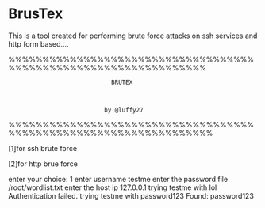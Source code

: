 # BrusTex


This is a tool created for performing brute force attacks on ssh services and http form based....

%%%%%%%%%%%%%%%%%%%%%%%%%%%%%%%%%%%%%%%%%%%%%%%%%%%%%%%%%%%%%%%%%


			                     BRUTEX



			                   by @luffy27


%%%%%%%%%%%%%%%%%%%%%%%%%%%%%%%%%%%%%%%%%%%%%%%%%%%%%%%%%%%%%%%%%%


[1]for ssh brute force

[2]for http brue force

enter your choice:
1
enter username
testme
enter the password file
/root/wordlist.txt
enter the host ip
127.0.0.1
trying  testme  with  lol
Authentication failed.
trying  testme  with  password123
Found:  password123
